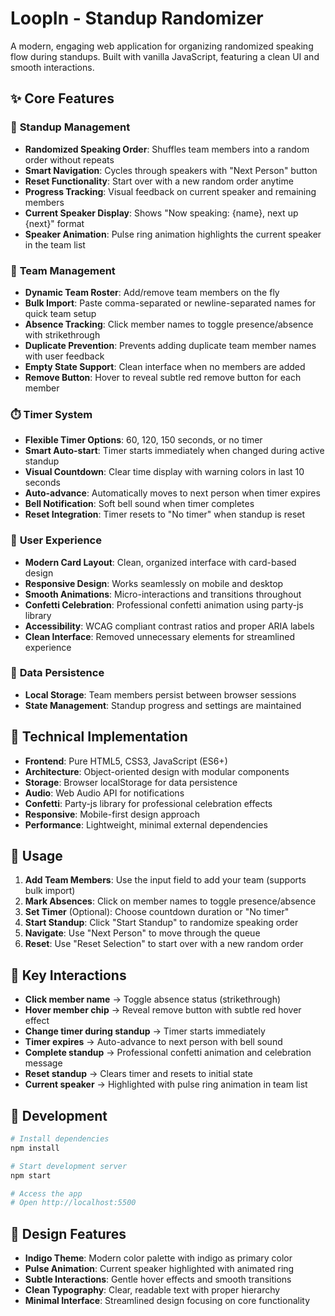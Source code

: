 # LoopIn - Standup Randomizer

A modern, engaging web application for organizing randomized speaking flow during standups. Built with vanilla JavaScript, featuring a clean UI and smooth interactions.

## ✨ Core Features

### 🎯 **Standup Management**
- **Randomized Speaking Order**: Shuffles team members into a random order without repeats
- **Smart Navigation**: Cycles through speakers with "Next Person" button
- **Reset Functionality**: Start over with a new random order anytime
- **Progress Tracking**: Visual feedback on current speaker and remaining members
- **Current Speaker Display**: Shows "Now speaking: {name}, next up {next}" format
- **Speaker Animation**: Pulse ring animation highlights the current speaker in the team list

### 👥 **Team Management**
- **Dynamic Team Roster**: Add/remove team members on the fly
- **Bulk Import**: Paste comma-separated or newline-separated names for quick team setup
- **Absence Tracking**: Click member names to toggle presence/absence with strikethrough
- **Duplicate Prevention**: Prevents adding duplicate team member names with user feedback
- **Empty State Support**: Clean interface when no members are added
- **Remove Button**: Hover to reveal subtle red remove button for each member

### ⏱️ **Timer System**
- **Flexible Timer Options**: 60, 120, 150 seconds, or no timer
- **Smart Auto-start**: Timer starts immediately when changed during active standup
- **Visual Countdown**: Clear time display with warning colors in last 10 seconds
- **Auto-advance**: Automatically moves to next person when timer expires
- **Bell Notification**: Soft bell sound when timer completes
- **Reset Integration**: Timer resets to "No timer" when standup is reset

### 🎨 **User Experience**
- **Modern Card Layout**: Clean, organized interface with card-based design
- **Responsive Design**: Works seamlessly on mobile and desktop
- **Smooth Animations**: Micro-interactions and transitions throughout
- **Confetti Celebration**: Professional confetti animation using party-js library
- **Accessibility**: WCAG compliant contrast ratios and proper ARIA labels
- **Clean Interface**: Removed unnecessary elements for streamlined experience

### 💾 **Data Persistence**
- **Local Storage**: Team members persist between browser sessions
- **State Management**: Standup progress and settings are maintained

## 🚀 Technical Implementation

- **Frontend**: Pure HTML5, CSS3, JavaScript (ES6+)
- **Architecture**: Object-oriented design with modular components
- **Storage**: Browser localStorage for data persistence
- **Audio**: Web Audio API for notifications
- **Confetti**: Party-js library for professional celebration effects
- **Responsive**: Mobile-first design approach
- **Performance**: Lightweight, minimal external dependencies

## 📱 Usage

1. **Add Team Members**: Use the input field to add your team (supports bulk import)
2. **Mark Absences**: Click on member names to toggle presence/absence
3. **Set Timer** (Optional): Choose countdown duration or "No timer"
4. **Start Standup**: Click "Start Standup" to randomize speaking order
5. **Navigate**: Use "Next Person" to move through the queue
6. **Reset**: Use "Reset Selection" to start over with a new random order

## 🎯 Key Interactions

- **Click member name** → Toggle absence status (strikethrough)
- **Hover member chip** → Reveal remove button with subtle red hover effect
- **Change timer during standup** → Timer starts immediately
- **Timer expires** → Auto-advance to next person with bell sound
- **Complete standup** → Professional confetti animation and celebration message
- **Reset standup** → Clears timer and resets to initial state
- **Current speaker** → Highlighted with pulse ring animation in team list

## 🔧 Development

```bash
# Install dependencies
npm install

# Start development server
npm start

# Access the app
# Open http://localhost:5500
```

## 🎨 Design Features

- **Indigo Theme**: Modern color palette with indigo as primary color
- **Pulse Animation**: Current speaker highlighted with animated ring
- **Subtle Interactions**: Gentle hover effects and smooth transitions
- **Clean Typography**: Clear, readable text with proper hierarchy
- **Minimal Interface**: Streamlined design focusing on core functionality
